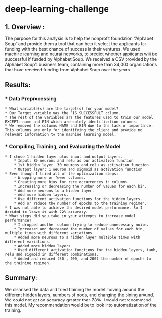 # deep-learning-challenge
## 1. Overview :
The purpose for this analysis is to help the nonprofit foundation “Alphabet Soup” and provide them a tool that can help it select the applicants for funding with the best chance of success in their ventures. We used machine learning and neural networks, to predict whether applicants will be successful if funded by Alphabet Soup.
We received a CSV provided by the Alphabet Soup’s business team, containing more than 34,000 organizations that have received funding from Alphabet Soup over the years. 

## Results: 
### * Data Preprocessing
    * What variable(s) are the target(s) for your model?
    * Our Target variable was the “IS_SUCCESSFUL” column. 
    * The rest of the variables are the features used to train our model EXCEPT: name and EIN which are solely identification columns. 
    * We removed the columns NAME and EIN due to the lack of importance. This columns are only for identifying the client and provide no relevant information to the machine learning model.
### * Compiling, Training, and Evaluating the Model
    * I chose 1 hidden layer plus input and output layers. 
        * Input: 80 neurons and relu as our activation function
        * 1st hidden layer: 30 neurons and relu as activation function
        * Output layer: 1 neuron and sigmoid as activation function
    * Even though I tried all of the optimization steps: 
        * Dropping more or fewer columns.
        * Creating more bins for rare occurrences in columns.
        * Increasing or decreasing the number of values for each bin.
        * Add more neurons to a hidden layer.
        * Add more hidden layers.
        * Use different activation functions for the hidden layers.
        * Add or reduce the number of epochs to the training regimen.
    * I was not able to achieve the desired model performance. So I decided to leave it with 72% accuracy. 
    * What steps did you take in your attempts to increase model performance?
        * I dropped another column trying to reduce unnecessary noice.
        * Increased and decreased the number of values for each bin, multiple times with different variations.
        * Added more neurons to a hidden layer multiple times with different variations.
        * Added more hidden layers.
        * Used different activation functions for the hidden layers, tanh, relu and sigmoid in different combinations.
        * Added and reduced (50 , 100, and 200) the number of epochs to the training regimen.
## Summary: 
We cleansed the data and tried training the model moving around the different hidden layers, numbers of nods, and changing the bining around. We could not get an accuracy greater than 73%. I would not recommend this model. My recommendation would be to look into automatization of the training. 